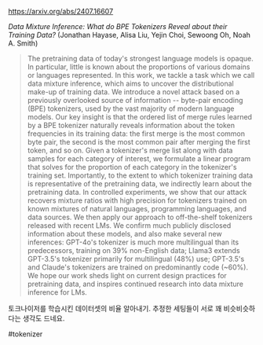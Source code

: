 https://arxiv.org/abs/2407.16607

*Data Mixture Inference: What do BPE Tokenizers Reveal about their Training Data?* (Jonathan Hayase, Alisa Liu, Yejin Choi, Sewoong Oh, Noah A. Smith)

> The pretraining data of today's strongest language models is opaque. In particular, little is known about the proportions of various domains or languages represented. In this work, we tackle a task which we call data mixture inference, which aims to uncover the distributional make-up of training data. We introduce a novel attack based on a previously overlooked source of information -- byte-pair encoding (BPE) tokenizers, used by the vast majority of modern language models. Our key insight is that the ordered list of merge rules learned by a BPE tokenizer naturally reveals information about the token frequencies in its training data: the first merge is the most common byte pair, the second is the most common pair after merging the first token, and so on. Given a tokenizer's merge list along with data samples for each category of interest, we formulate a linear program that solves for the proportion of each category in the tokenizer's training set. Importantly, to the extent to which tokenizer training data is representative of the pretraining data, we indirectly learn about the pretraining data. In controlled experiments, we show that our attack recovers mixture ratios with high precision for tokenizers trained on known mixtures of natural languages, programming languages, and data sources. We then apply our approach to off-the-shelf tokenizers released with recent LMs. We confirm much publicly disclosed information about these models, and also make several new inferences: GPT-4o's tokenizer is much more multilingual than its predecessors, training on 39% non-English data; Llama3 extends GPT-3.5's tokenizer primarily for multilingual (48%) use; GPT-3.5's and Claude's tokenizers are trained on predominantly code (~60%). We hope our work sheds light on current design practices for pretraining data, and inspires continued research into data mixture inference for LMs.

토크나이저를 학습시킨 데이터셋의 비율 알아내기. 추정한 세팅들이 서로 꽤 비슷비슷하다는 생각도 드네요.

#tokenizer 